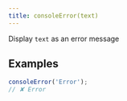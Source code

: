 ```yaml
---
title: consoleError(text)
---
```


Display `text` as an error message

## Examples

```js
consoleError('Error');
// ✘ Error
```
